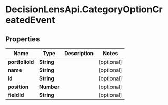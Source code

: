 # DecisionLensApi.CategoryOptionCreatedEvent

## Properties
Name | Type | Description | Notes
------------ | ------------- | ------------- | -------------
**portfolioId** | **String** |  | [optional] 
**name** | **String** |  | [optional] 
**id** | **String** |  | [optional] 
**position** | **Number** |  | [optional] 
**fieldId** | **String** |  | [optional] 


